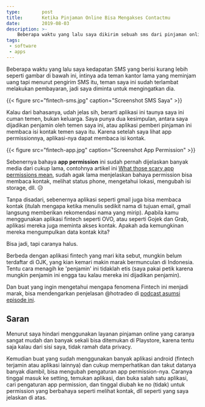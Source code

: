```yaml
---
type:        post
title:       Ketika Pinjaman Online Bisa Mengakses Contactmu
date:        2019-08-03
description: >-
    Beberapa waktu yang lalu saya dikirim sebuah sms dari pinjaman online. Ada seseorang yang saya kenal yang meminjam uang dan belum membayarkannya. 
tags:
 - software
 - apps
---
```


Beberapa waktu yang lalu saya kedapatan SMS yang berisi kurang lebih seperti gambar di bawah ini, intinya ada teman kantor lama yang meminjam uang tapi menurut pengirim SMS itu, teman saya ini sudah terlambat melakukan pembayaran, jadi saya diminta untuk mengingatkan dia. 

{{< figure
    src="fintech-sms.jpg" 
    caption="Screenshot SMS Saya" >}}

Kalau dari bahasanya, udah jelas sih, berarti aplikasi ini taunya saya ini cuman temen, bukan keluarga. Saya punya dua kesimpulan, antara saya dijadikan penjamin oleh temen saya ini, atau aplikasi pemberi pinjaman ini membaca isi kontak temen saya itu. Karena setelah saya lihat app permissionnya, aplikasi-nya dapat membaca isi kontak.

{{< figure
    src="fintech-app.jpg" 
    caption="Screenshot App Permission" >}}

Sebenernya bahaya **app permission** ini sudah pernah dijelaskan banyak media dari cukup lama, contohnya artikel ini [What those scary app permissions mean][1], sudah agak lama menjelaskan bahaya permission bisa membaca kontak, melihat status phone, mengetahui lokasi, mengubah isi storage, dll. 😥

Tanpa disadari, sebenernya aplikasi seperti gmail juga bisa membaca kontak (itulah mengapa ketika menulis sedikit nama di tujuan email, gmail langsung memberikan rekomendasi nama yang mirip). Apabila kamu menggunakan aplikasi fintech seperti OVO, atau seperti Gojek dan Grab, aplikasi mereka juga meminta akses kontak. Apakah ada kemungkinan mereka mengumpulkan data kontak kita? 

Bisa jadi, tapi caranya halus.  

Berbeda dengan aplikasi fintech yang mari kita sebut, mungkin belum terdaftar di OJK, yang kian kemari makin marak bermunculan di Indonesia. Tentu cara menagih ke 'penjamin' ini tidaklah etis (saya pakai petik karena mungkin penjamin ini engga tau kalau mereka ini dijadikan penjamin). 

Dan buat yang ingin mengetahui mengapa fenomena Fintech ini menjadi marak, bisa mendengarkan penjelasan @hotradeo di [podcast asumsi episode ini][2]. 

## Saran

Menurut saya hindari menggunakan layanan pinjaman online yang caranya sangat mudah dan banyak sekali bisa ditemukan di Playstore, karena tentu saja kalau dari sisi saya, tidak ramah data privacy. 

Kemudian buat yang sudah menggunakan banyak aplikasi android (fintech terjamin atau aplikasi lainnya) dan cukup memperhatikan dan takut datanya banyak diambil, bisa mengubah pengaturan app permission-nya. Caranya tinggal masuk ke setting, temukan aplikasi, dan buka salah satu aplikasi, cari pengaturan app permission, dan tinggal diubah ke no (tidak) untuk permission yang berbahaya seperti melihat kontak, dll seperti yang saya jelaskan di atas.

[1]: https://www.androidcentral.com/look-application-permissions
[2]: https://open.spotify.com/episode/3RV9NgIGr9eAHoCiuXohag?si=00P_wqtBTyCTzWBf2VsXcg
